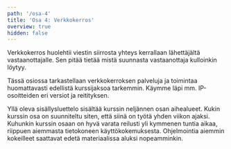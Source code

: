 ```yaml
---
path: '/osa-4'
title: 'Osa 4: Verkkokerros'
overview: true
hidden: false
---
```





Verkkokerros huolehtii viestin siirrosta yhteys kerrallaan lähettäjältä vastaanottajalle. Sen pitää tietää mistä suunnasta vastaanottaja kulloinkin löytyy.

Tässä osiossa tarkastellaan verkkokerroksen palveluja ja toimintaa huomattavasti edellistä kurssijaksoa tarkemmin. Käymme läpi mm. IP-osoitteiden eri versiot ja reitityksen.



<pages-in-this-section></pages-in-this-section>

Yllä oleva sisällysluettelo sisältää kurssin neljännen osan aihealueet. Kukin kurssin osa on suunniteltu siten, että siinä on työtä yhden viikon ajaksi. Kuhunkin kurssin osaan on hyvä varata reilusti yli kymmenen tuntia aikaa, riippuen aiemmasta tietokoneen käyttökokemuksesta. Ohjelmointia aiemmin kokeilleet saattavat edetä materiaalissa aluksi nopeamminkin.


<exercises-in-this-section></exercises-in-this-section>
